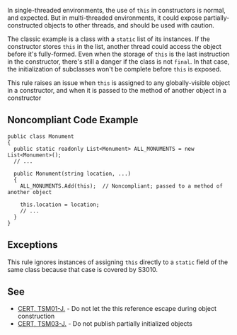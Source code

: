 
In single-threaded environments, the use of `this` in constructors is normal, and expected. But in multi-threaded environments, it could expose partially-constructed objects to other threads, and should be used with caution.

The classic example is a class with a `static` list of its instances. If the constructor stores `this` in the list, another thread could access the object before it's fully-formed. Even when the storage of `this` is the last instruction in the constructor, there's still a danger if the class is not `final`. In that case, the initialization of subclasses won't be complete before `this` is exposed.

This rule raises an issue when `this` is assigned to any globally-visible object in a constructor, and when it is passed to the method of another object in a constructor

## Noncompliant Code Example


    public class Monument
    {
      public static readonly List<Monument> ALL_MONUMENTS = new List<Monument>();
      // ...
    
      public Monument(string location, ...)
      {
        ALL_MONUMENTS.Add(this);  // Noncompliant; passed to a method of another object
    
        this.location = location;
        // ...
      }
    }


## Exceptions

This rule ignores instances of assigning `this` directly to a `static` field of the same class because that case is covered by S3010.

## See

- [CERT, TSM01-J.](https://www.securecoding.cert.org/confluence/x/aAD1AQ) - Do not let the this reference escape during object<br>  construction
- [CERT, TSM03-J.](https://www.securecoding.cert.org/confluence/x/7ABQAg) - Do not publish partially initialized objects

